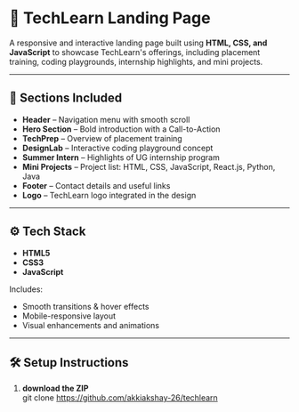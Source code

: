 # 🚀 TechLearn Landing Page

A responsive and interactive landing page built using **HTML, CSS, and JavaScript** to showcase TechLearn's offerings, including placement training, coding playgrounds, internship highlights, and mini projects.

---

## 📌 Sections Included

- **Header** – Navigation menu with smooth scroll
- **Hero Section** – Bold introduction with a Call-to-Action
- **TechPrep** – Overview of placement training
- **DesignLab** – Interactive coding playground concept
- **Summer Intern** – Highlights of UG internship program
- **Mini Projects** – Project list: HTML, CSS, JavaScript, React.js, Python, Java
- **Footer** – Contact details and useful links
- **Logo** – TechLearn logo integrated in the design

---

## ⚙️ Tech Stack

- **HTML5**
- **CSS3**
- **JavaScript**

Includes:
- Smooth transitions & hover effects
- Mobile-responsive layout
- Visual enhancements and animations

---

## 🛠️ Setup Instructions

1. **download the ZIP**  
git clone https://github.com/akkiakshay-26/techlearn
